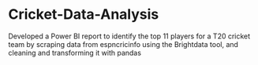 # Cricket-Data-Analysis
Developed a Power BI report to identify the top 11 players for a T20 cricket team by scraping data from espncricinfo using the Brightdata tool, and cleaning and transforming it with pandas
